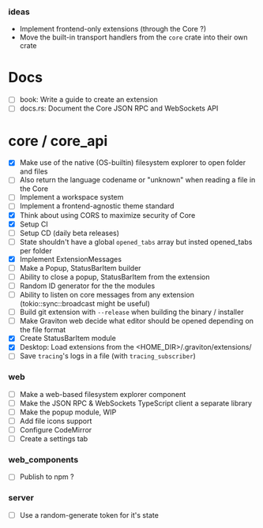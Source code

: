 ### ideas
- Implement frontend-only extensions (through the Core ?)
- Move the built-in transport handlers from the `core` crate into their own crate

# Docs 
- [ ] book: Write a guide to create an extension
- [ ] docs.rs: Document the Core JSON RPC and WebSockets API

# core / core_api
- [x] Make use of the native (OS-builtin) filesystem explorer to open folder and files
- [ ] Also return the language codename or "unknown" when reading a file in the Core
- [ ] Implement a workspace system
- [ ] Implement a frontend-agnostic theme standard
- [x] Think about using CORS to maximize security of Core
- [x] Setup CI
- [ ] Setup CD (daily beta releases)
- [ ] State shouldn't have a global `opened_tabs` array but insted opened_tabs per folder
- [x] Implement  ExtensionMessages
- [ ] Make a Popup, StatusBarItem builder
- [ ] Ability to close a popup, StatusBarItem from the extension
- [ ] Random ID generator for the the modules
- [ ] Ability to listen on core messages from any extension (tokio::sync::broadcast might be useful)
- [ ] Build git extension with `--release` when building the binary / installer
- [ ] Make Graviton web decide what editor should be opened depending on the file format
- [x] Create StatusBarItem module
- [x] Desktop: Load extensions from the <HOME_DIR>/.graviton/extensions/
- [ ] Save `tracing`'s logs in a file (with `tracing_subscriber`)

### web
- [ ] Make a web-based filesystem explorer component
- [ ] Make the JSON RPC & WebSockets TypeScript client a separate library
- [ ] Make the popup module, WIP
- [ ] Add file icons support
- [ ] Configure CodeMirror 
- [ ] Create a settings tab

### web_components
- [ ] Publish to npm ?

### server
- [ ] Use a random-generate token for it's state